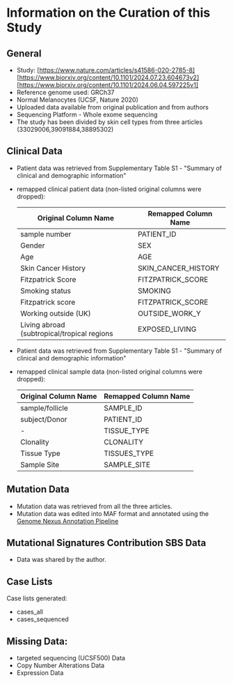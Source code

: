 # **Information on the Curation of this Study**

## General
* Study: [https://www.nature.com/articles/s41586-020-2785-8]
[https://www.biorxiv.org/content/10.1101/2024.07.23.604673v2]
[https://www.biorxiv.org/content/10.1101/2024.06.04.597225v1]
* Reference genome used: GRCh37
* Normal Melanocytes (UCSF, Nature 2020)
* Uploaded data available from original publication and from authors
* Sequencing Platform - Whole exome sequencing
* The study has been divided by skin cell types from three articles (33029006,39091884,38895302)

## Clinical Data
* Patient data was retrieved from Supplementary Table S1 - "Summary of clinical and demographic information"
* remapped clinical patient data (non-listed original columns were dropped):

  | Original Column Name | Remapped Column Name|
  |----------------------|---------------------|
  |sample number	     |PATIENT_ID           |
  |Gender                |SEX                  |
  |Age                   |AGE                  |
  |Skin Cancer History   |SKIN_CANCER_HISTORY  |
  |Fitzpatrick Score     |FITZPATRICK_SCORE    |
  |Smoking status        |SMOKING              |
  |Fitzpatrick score     |FITZPATRICK_SCORE    |
  |Working outside (UK)  |OUTSIDE_WORK_Y       |
  |Living abroad (subtropical/tropical regions|EXPOSED_LIVING       |
 
* Patient data was retrieved from Supplementary Table S1 - "Summary of clinical and demographic information"
* remapped clinical sample data (non-listed original columns were dropped):

  | Original Column Name | Remapped Column Name|
  |----------------------|---------------------|
  |sample/follicle       |SAMPLE_ID            |
  |subject/Donor         |PATIENT_ID           |
  |-                     |TISSUE_TYPE	       |
  |Clonality             |CLONALITY            |
  |Tissue Type           |TISSUES_TYPE         |
  |Sample Site           |SAMPLE_SITE          |
  
## Mutation Data
  * Mutation data was retrieved from all the three articles.
  * Mutation data was edited into MAF format and annotated using the [Genome Nexus Annotation Pipeline](https://github.com/genome-nexus/genome-nexus-annotation-pipeline)
  
## Mutational Signatures Contribution SBS Data
  * Data was shared by the author.


## Case Lists
Case lists generated:
* cases_all
* cases_sequenced


## Missing Data:
* targeted sequencing (UCSF500) Data
* Copy Number Alterations Data
* Expression Data